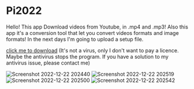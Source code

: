 # Pi2022

Hello! This app Download videos from Youtube, in .mp4 and .mp3! Also this app it's a conversion tool that let you convert videos formats and image formats! In the next days I'm going to upload a setup file.

[click me to download](https://mega.nz/file/JaJGUIzJ#-JFZjD6ElYNs0-mfDlQqs5_NozNKEr4WdxNqSJ1w4Bw)
(It's not a virus, only I don't want to pay a licence. Maybe the antivirus stops the program. If you have a solution to my antivirus issue, please contact me)

![Screenshot 2022-12-22 202440](https://user-images.githubusercontent.com/106353927/209211372-e8de9447-0172-42ad-ad7b-1ad1851036c0.png)
![Screenshot 2022-12-22 202519](https://user-images.githubusercontent.com/106353927/209211383-21c8950b-f859-4980-b65d-63a0b67ddbd7.png)
![Screenshot 2022-12-22 202500](https://user-images.githubusercontent.com/106353927/209211391-57ff6206-2014-4e01-97fc-4acc2f213730.png)
![Screenshot 2022-12-22 202542](https://user-images.githubusercontent.com/106353927/209211402-7c39af64-fd71-4565-9211-dbf8ab498447.png)
